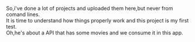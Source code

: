So,i've done a lot of projects and uploaded them here,but never from comand lines.<br/>
It is time to understand how things properly work and this project is my first test.<br>
Oh,he's about a API that has some movies and we consume it in this app.
